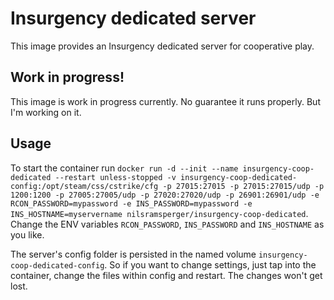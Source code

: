 # Insurgency dedicated server
This image provides an Insurgency dedicated server for cooperative play.

## Work in progress!
This image is work in progress currently. No guarantee it runs properly. But I'm working on it.

## Usage
To start the container run `docker run -d --init --name insurgency-coop-dedicated --restart unless-stopped -v insurgency-coop-dedicated-config:/opt/steam/css/cstrike/cfg -p 27015:27015 -p 27015:27015/udp -p 1200:1200 -p 27005:27005/udp -p 27020:27020/udp -p 26901:26901/udp -e RCON_PASSWORD=mypassword -e INS_PASSWORD=mypassword -e INS_HOSTNAME=myservername nilsramsperger/insurgency-coop-dedicated`.
Change the ENV variables `RCON_PASSWORD`, `INS_PASSWORD` and `INS_HOSTNAME` as you like.

The server's config folder is persisted in the named volume `insurgency-coop-dedicated-config`.
So if you want to change settings, just tap into the container, change the files within config and restart.
The changes won't get lost.